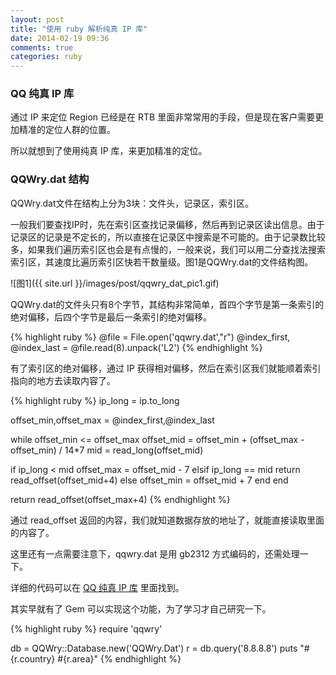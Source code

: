 ```yaml
---
layout: post
title: "使用 ruby 解析纯真 IP 库"
date: 2014-02-19 09:36
comments: true
categories: ruby
---
```

### QQ 纯真 IP 库

通过 IP 来定位 Region 已经是在 RTB 里面非常常用的手段，但是现在客户需要更加精准的定位人群的位置。

所以就想到了使用纯真 IP 库，来更加精准的定位。

### QQWry.dat 结构

QQWry.dat文件在结构上分为3块：文件头，记录区，索引区。

一般我们要查找IP时，先在索引区查找记录偏移，然后再到记录区读出信息。由于记录区的记录是不定长的，所以直接在记录区中搜索是不可能的。由于记录数比较多，如果我们遍历索引区也会是有点慢的，一般来说，我们可以用二分查找法搜索索引区，其速度比遍历索引区快若干数量级。图1是QQWry.dat的文件结构图。

![图1]({{ site.url }}/images/post/qqwry_dat_pic1.gif)

QQWry.dat的文件头只有8个字节，其结构非常简单，首四个字节是第一条索引的绝对偏移，后四个字节是最后一条索引的绝对偏移。

{% highlight ruby %}
@file = File.open('qqwry.dat',"r")
@index_first, @index_last  = @file.read(8).unpack('L2')
{% endhighlight %}

有了索引区的绝对偏移，通过 IP 获得相对偏移，然后在索引区我们就能顺着索引指向的地方去读取内容了。

{% highlight ruby %}
ip_long = ip.to_long

offset_min,offset_max = @index_first,@index_last

while offset_min <= offset_max
  offset_mid = offset_min + (offset_max - offset_min) / 14*7
  mid = read_long(offset_mid)

  if ip_long < mid
      offset_max = offset_mid - 7
  elsif ip_long == mid
      return read_offset(offset_mid+4)
  else
      offset_min = offset_mid + 7
  end
end

return read_offset(offset_max+4)
{% endhighlight %}

通过 read_offset 返回的内容，我们就知道数据存放的地址了，就能直接读取里面的内容了。

这里还有一点需要注意下，qqwry.dat 是用 gb2312 方式编码的，还需处理一下。

详细的代码可以在 [QQ 纯真 IP 库](https://github.com/zhaoxuan/qqwry "Title") 里面找到。

其实早就有了 Gem 可以实现这个功能，为了学习才自己研究一下。

{% highlight ruby %}
require 'qqwry'

db = QQWry::Database.new('QQWry.Dat')
r = db.query('8.8.8.8')
puts "#{r.country} #{r.area}"
{% endhighlight %}
